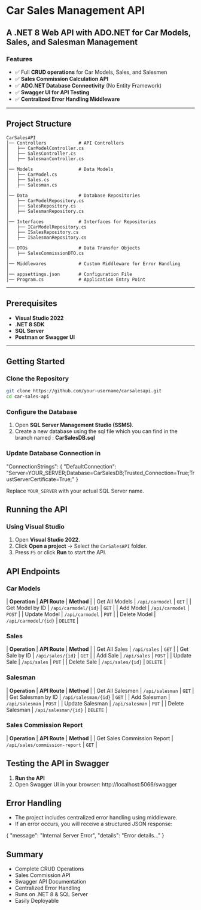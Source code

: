 # Car Sales Management API

## A .NET 8 Web API with ADO.NET for Car Models, Sales, and Salesman Management

### Features

- ✅ Full **CRUD operations** for Car Models, Sales, and Salesmen
- ✅ **Sales Commission Calculation API**
- ✅ **ADO.NET Database Connectivity** (No Entity Framework)
- ✅ **Swagger UI for API Testing**
- ✅ **Centralized Error Handling Middleware**

---

## Project Structure

```
CarSalesAPI
│── Controllers            # API Controllers
│   ├── CarModelController.cs
│   ├── SalesController.cs
│   ├── SalesmanController.cs
│
│── Models                 # Data Models
│   ├── CarModel.cs
│   ├── Sales.cs
│   ├── Salesman.cs
│
│── Data                   # Database Repositories
│   ├── CarModelRepository.cs
│   ├── SalesRepository.cs
│   ├── SalesmanRepository.cs
│
│── Interfaces             # Interfaces for Repositories
│   ├── ICarModelRepository.cs
│   ├── ISalesRepository.cs
│   ├── ISalesmanRepository.cs
│
│── DTOs                   # Data Transfer Objects
│   ├── SalesCommissionDTO.cs
│
│── Middlewares            # Custom Middleware for Error Handling
│
│── appsettings.json       # Configuration File
│── Program.cs             # Application Entry Point
```

---

## Prerequisites

- **Visual Studio 2022**
- **.NET 8 SDK**
- **SQL Server**
- **Postman or Swagger UI**

---

## Getting Started

### Clone the Repository

```sh
git clone https://github.com/your-username/carsalesapi.git
cd car-sales-api
```

### Configure the Database

1. Open **SQL Server Management Studio (SSMS)**.
2. Create a new database using the sql file which you can find in the branch named :
   **CarSalesDB.sql**


###  Update Database Connection in 

"ConnectionStrings": {
  "DefaultConnection": "Server=YOUR_SERVER;Database=CarSalesDB;Trusted_Connection=True;TrustServerCertificate=True;"
}

Replace `YOUR_SERVER` with your actual SQL Server name.


## Running the API

### Using Visual Studio

1. Open **Visual Studio 2022**.
2. Click **Open a project** → Select the `CarSalesAPI` folder.
3. Press `F5` or click **Run** to start the API.

## API Endpoints

### Car Models

| **Operation**   | **API Route**        | **Method** |
| Get All Models  | `/api/carmodel`      | `GET`      |
| Get Model by ID | `/api/carmodel/{id}` | `GET`      |
| Add Model       | `/api/carmodel`      | `POST`     |
| Update Model    | `/api/carmodel`      | `PUT`      |
| Delete Model    | `/api/carmodel/{id}` | `DELETE`   |

### Sales

| **Operation**  | **API Route**     | **Method** |
| Get All Sales  | `/api/sales`      | `GET`      |
| Get Sale by ID | `/api/sales/{id}` | `GET`      |
| Add Sale       | `/api/sales`      | `POST`     |
| Update Sale    | `/api/sales`      | `PUT`      |
| Delete Sale    | `/api/sales/{id}` | `DELETE`   |

### Salesman

| **Operation**      | **API Route**        | **Method** |
| Get All Salesmen   | `/api/salesman`      | `GET`      |
| Get Salesman by ID | `/api/salesman/{id}` | `GET`      |
| Add Salesman       | `/api/salesman`      | `POST`     |
| Update Salesman    | `/api/salesman`      | `PUT`      |
| Delete Salesman    | `/api/salesman/{id}` | `DELETE`   |

### Sales Commission Report

| **Operation**               | **API Route**                  | **Method** |
| Get Sales Commission Report | `/api/sales/commission-report` | `GET`      |


## Testing the API in Swagger

1. **Run the API**
2. Open Swagger UI in your browser:
   http://localhost:5066/swagger

## Error Handling

- The project includes centralized error handling using middleware.
- If an error occurs, you will receive a structured JSON response:
  
{
  "message": "Internal Server Error",
  "details": "Error details..."
}

## Summary

- Complete CRUD Operations
- Sales Commission API
- Swagger API Documentation
- Centralized Error Handling
- Runs on .NET 8 & SQL Server
- Easily Deployable

